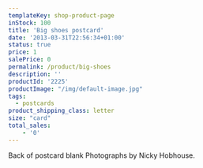 ```yaml
---
templateKey: shop-product-page
inStock: 100
title: 'Big shoes postcard'
date: '2013-03-31T22:56:34+01:00'
status: true
price: 1
salePrice: 0
permalink: /product/big-shoes
description: ''
productId: '2225'
productImage: "/img/default-image.jpg"
tags:
  - postcards
product_shipping_class: letter
size: "card"
total_sales:
    - '0'
---
```

Back of postcard blank Photographs by Nicky Hobhouse.